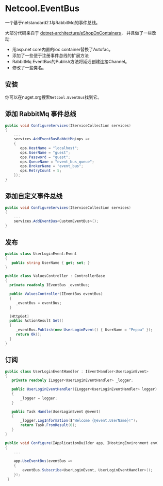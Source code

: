 # Netcool.EventBus
一个基于netstandard2.1与RabbitMq的事件总线。

大部分代码来自于 [dotnet-architecture/eShopOnContainers](https://github.com/dotnet-architecture/eShopOnContainers)， 并且做了一些改动:
- 用asp.net core内置的ioc container替换了Autofac。
- 添加了一些便于注册事件总线的扩展方法
- RabbitMq EventBus的Publish方法将延迟创建连接Channel。
- 修改了一些类名。

## 安装

你可以在nuget.org搜索`Netcool.EventBus`找到它。

## 添加 RabbitMq 事件总线

```csharp
public void ConfigureServices(IServiceCollection services)
{
    ...
    services.AddEventBusRabbitMq(ops =>
    {
       ops.HostName = "localhost";
       ops.UserName = "guest";
       ops.Password = "guest";   
       ops.QueueName = "event_bus_queue";
       ops.BrokerName = "event_bus";
       ops.RetryCount = 5;
    });
}
```

## 添加自定义事件总线

```c#
public void ConfigureServices(IServiceCollection services)
{
    ...
    services.AddEventBus<CustomEventBus>();
}
```

## 发布

```c#
public class UserLoginEvent:Event
{
   public string UserName { get; set; }
}

public class ValuesController : ControllerBase
{
  private readonly IEventBus _eventBus;

  public ValuesController(IEventBus eventBus)
  {
     _eventBus = eventBus;
  }

  [HttpGet]
  public ActionResult Get()
  {
     _eventBus.Publish(new UserLoginEvent() { UserName = "Peppa" });
     return Ok();
  }
}
```

## 订阅 
```c#
public class UserLoginEventHandler : IEventHandler<UserLoginEvent>
{
   private readonly ILogger<UserLoginEventHandler> _logger;

   public UserLoginEventHandler(ILogger<UserLoginEventHandler> logger)
   {
       _logger = logger;
   }

   public Task Handle(UserLoginEvent @event)
   {
       _logger.LogInformation($"Welcome {@event.UserName}!");
       return Task.FromResult(0);
   }
}
```

```c#
public void Configure(IApplicationBuilder app, IHostingEnvironment env)
{        
    ...
    
    app.UseEventBus(eventBus =>
    {
        eventBus.Subscribe<UserLoginEvent, UserLoginEventHandler>();
    });
 }
```







